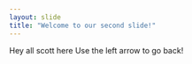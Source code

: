 ```yaml
---
layout: slide
title: "Welcome to our second slide!"
---
```

Hey all scott here
Use the left arrow to go back!
